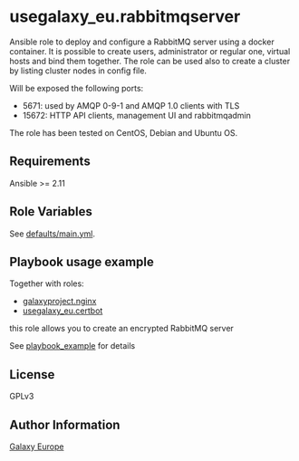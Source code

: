 usegalaxy_eu.rabbitmqserver
=======
Ansible role to deploy and configure a RabbitMQ server using a docker container.
It is possible to create users, administrator or regular one, virtual hosts and bind them together.
The role can be used also to create a cluster by listing cluster nodes in config file.

Will be exposed the following ports:
* 5671: used by AMQP 0-9-1 and AMQP 1.0 clients with TLS
* 15672: HTTP API clients, management UI and rabbitmqadmin

The role has been tested on CentOS, Debian and Ubuntu OS.

Requirements
------------
Ansible >= 2.11

Role Variables
--------------
See [defaults/main.yml](defaults/main.yml).

Playbook usage example
-------------
Together with roles:
* [galaxyproject.nginx](https://github.com/galaxyproject/ansible-nginx)
* [usegalaxy_eu.certbot](https://github.com/usegalaxy-eu/ansible-certbot)

this role allows you to create an encrypted RabbitMQ server

See [playbook_example](playbook_example) for details
     
License
-------
GPLv3

Author Information
------------------
[Galaxy Europe](https://galaxyproject.eu)
